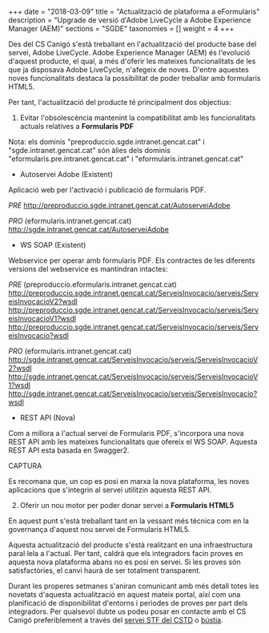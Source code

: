 +++
date        = "2018-03-09"
title       = "Actualització de plataforma a eFormularis"
description = "Upgrade de versió d'Adobe LiveCycle a Adobe Experience Manager (AEM)"
sections    = "SGDE"
taxonomies  = []
weight 		= 4
+++

Des del CS Canigó s'està treballant en l'actualització del producte base del servei, Adobe LiveCycle. Adobe Experience Manager (AEM) és l'evolució d'aquest producte, el qual, a més d'oferir les mateixes funcionalitats de les que ja disposava Adobe LiveCycle, n'afegeix de noves. D'entre aquestes noves funcionalitats destaca la possibilitat de poder treballar amb formularis HTML5.

Per tant, l'actualització del producte té principalment dos objectius:

1) Evitar l'obsolescència mantenint la compatibilitat amb les funcionalitats actuals relatives a **Formularis PDF**

Nota: els dominis "preproduccio.sgde.intranet.gencat.cat" i "sgde.intranet.gencat.cat" són àlies dels dominis "eformularis.pre.intranet.gencat.cat" i "eformularis.intranet.gencat.cat"

- Autoservei Adobe (Existent)

Aplicació web per l'activació i publicació de formularis PDF.

_PRE_
http://preproduccio.sgde.intranet.gencat.cat/AutoserveiAdobe

_PRO_ (eformularis.intranet.gencat.cat)
http://sgde.intranet.gencat.cat/AutoserveiAdobe

- WS SOAP (Existent)

Webservice per operar amb formularis PDF. Els contractes de les diferents versions del webservice es mantindran intactes:

_PRE_ (preproduccio.eformularis.intranet.gencat.cat)
http://preproduccio.sgde.intranet.gencat.cat/ServeisInvocacio/serveis/ServeisInvocacioV2?wsdl
http://preproduccio.sgde.intranet.gencat.cat/ServeisInvocacio/serveis/ServeisInvocacioV1?wsdl
http://preproduccio.sgde.intranet.gencat.cat/ServeisInvocacio/serveis/ServeisInvocacio?wsdl

_PRO_ (eformularis.intranet.gencat.cat)
http://sgde.intranet.gencat.cat/ServeisInvocacio/serveis/ServeisInvocacioV2?wsdl
http://sgde.intranet.gencat.cat/ServeisInvocacio/serveis/ServeisInvocacioV1?wsdl
http://sgde.intranet.gencat.cat/ServeisInvocacio/serveis/ServeisInvocacio?wsdl

- REST API (Nova)

Com a millora a l'actual servei de Formularis PDF, s'incorpora una nova REST API amb les mateixes funcionalitats que ofereix el WS SOAP. Aquesta REST API esta basada en Swagger2.

CAPTURA

Es recomana que, un cop es posi en marxa la nova plataforma, les noves aplicacions que s'integrin al servei utilitzin aquesta REST API.

2) Oferir un nou motor per poder donar servei a **Formularis HTML5**

En aquest punt s'està treballant tant en la vessant més tècnica com en la governança d'aquest nou servei de Formularis HTML5.

Aquesta actualització del producte s'està realitzant en una infraestructura paral·lela a l'actual. Per tant, caldrà que els integradors facin proves en aquesta nova plataforma abans no es posi en servei. Si les proves són satisfactòries, el canvi haurà de ser totalment transparent.

Durant les properes setmanes s'aniran comunicant amb més detall totes les novetats d'aquesta actualització en aquest mateix portal, així com una planificació de disponibilitat d'entorns i periodes de proves per part dels integradors.
Per qualsevol dubte us podeu posar en contacte amb el CS Canigó preferiblement a través del [servei STF del CSTD](https://cstd.ctti.gencat.cat/jiracstd/browse/STF) o [bústia](mailto:oficina-tecnica.canigo.ctti@gencat.cat).
